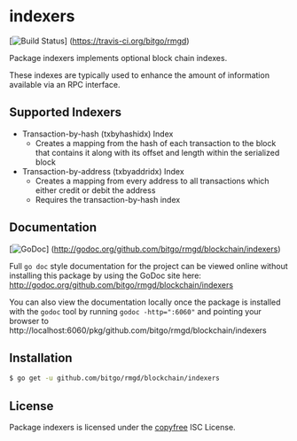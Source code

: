 indexers
========

[![Build Status](https://travis-ci.org/bitgo/rmgd.png?branch=master)]
(https://travis-ci.org/bitgo/rmgd)

Package indexers implements optional block chain indexes.

These indexes are typically used to enhance the amount of information available
via an RPC interface.

## Supported Indexers

- Transaction-by-hash (txbyhashidx) Index
  - Creates a mapping from the hash of each transaction to the block that
    contains it along with its offset and length within the serialized block
- Transaction-by-address (txbyaddridx) Index
  - Creates a mapping from every address to all transactions which either credit
    or debit the address
  - Requires the transaction-by-hash index

## Documentation

[![GoDoc](https://godoc.org/github.com/bitgo/rmgd/blockchain/indexers?status.png)]
(http://godoc.org/github.com/bitgo/rmgd/blockchain/indexers)

Full `go doc` style documentation for the project can be viewed online without
installing this package by using the GoDoc site here:
http://godoc.org/github.com/bitgo/rmgd/blockchain/indexers

You can also view the documentation locally once the package is installed with
the `godoc` tool by running `godoc -http=":6060"` and pointing your browser to
http://localhost:6060/pkg/github.com/bitgo/rmgd/blockchain/indexers

## Installation

```bash
$ go get -u github.com/bitgo/rmgd/blockchain/indexers
```

## License

Package indexers is licensed under the [copyfree](http://copyfree.org) ISC
License.
